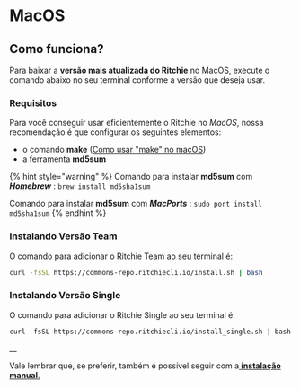 # MacOS

## Como funciona? 

Para baixar a **versão mais atualizada do Ritchie** no MacOS, execute o comando abaixo no seu terminal conforme a versão que deseja usar.

### Requisitos 

Para você conseguir usar eficientemente o Ritchie no _MacOS_, nossa recomendação é que configurar os seguintes elementos: 

* o comando **make** \([Como usar "make" no macOS](https://stackoverflow.com/questions/1469994/using-make-on-os-x)\)
* a ferramenta **md5sum** 

{% hint style="warning" %}
Comando para instalar **md5sum** com _**Homebrew**_ : `brew install md5sha1sum`

Comando para instalar **md5sum** com _**MacPorts**_ : `sudo port install md5sha1sum`
{% endhint %}

### 

### Instalando Versão Team 

O comando para adicionar o Ritchie Team ao seu terminal é: 

```bash
curl -fsSL https://commons-repo.ritchiecli.io/install.sh | bash
```



### Instalando Versão Single

O comando para adicionar o Ritchie Single ao seu terminal é:

```text
curl -fsSL https://commons-repo.ritchiecli.io/install_single.sh | bash
```

\_\_

Vale lembrar que, se preferir, também é possível seguir com a[ **instalação manual**.](instalacao-manual.md)

